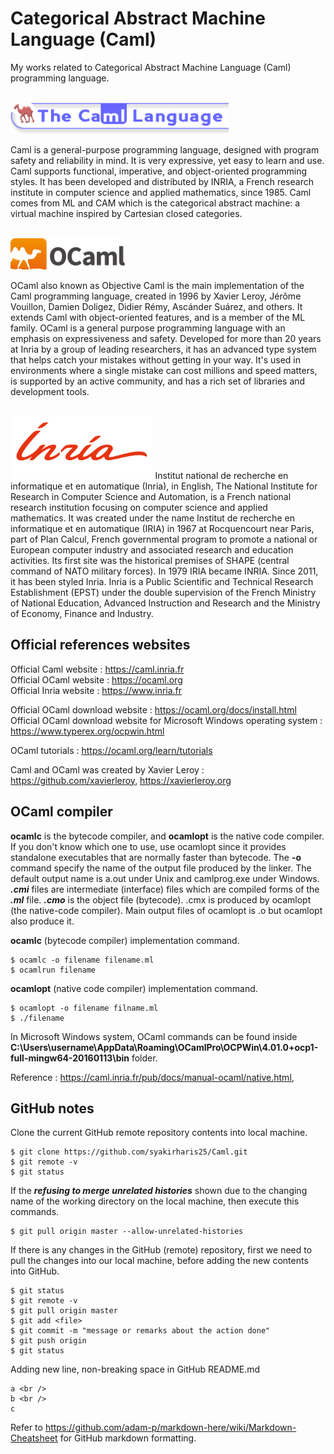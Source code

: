 # Categorical Abstract Machine Language (Caml) 
My works related to Categorical Abstract Machine Language (Caml) programming language.
<br /> <br />

<img src="Caml-1.gif" height="50"> 

Caml is a general-purpose programming language, designed with program safety and reliability in mind. It is very expressive, yet easy to learn and use. Caml supports functional, imperative, and object-oriented programming styles. It has been developed and distributed by INRIA, a French research institute in computer science and applied mathematics, since 1985. Caml comes from ML and CAM which is the categorical abstract machine: a virtual machine inspired by Cartesian closed categories.
<br /> <br />

<img src="OCaml-wiki.svg.png" height="50">

OCaml also known as Objective Caml is the main implementation of the Caml programming language, created in 1996 by Xavier Leroy, Jérôme Vouillon, Damien Doligez, Didier Rémy, Ascánder Suárez, and others. It extends Caml with object-oriented features, and is a member of the ML family. OCaml is a general purpose programming language with an emphasis on expressiveness and safety. Developed for more than 20 years at Inria by a group of leading researchers, it has an advanced type system that helps catch your mistakes without getting in your way. It's used in environments where a single mistake can cost millions and speed matters, is supported by an active community, and has a rich set of libraries and development tools.
<br /> <br />

<img src="inria.svg" height="100">
Institut national de recherche en informatique et en automatique (Inria), in English, The National Institute for Research in Computer Science and Automation, is a French national research institution focusing on computer science and applied mathematics. It was created under the name Institut de recherche en informatique et en automatique (IRIA) in 1967 at Rocquencourt near Paris, part of Plan Calcul,  French governmental program to promote a national or European computer industry and associated research and education activities. Its first site was the historical premises of SHAPE (central command of NATO military forces). In 1979 IRIA became INRIA. Since 2011, it has been styled Inria. Inria is a Public Scientific and Technical Research Establishment (EPST) under the double supervision of the French Ministry of National Education, Advanced Instruction and Research and the Ministry of Economy, Finance and Industry.

## Official references websites
Official Caml website : https://caml.inria.fr <br />
Official OCaml website : https://ocaml.org <br />
Official Inria website : https://www.inria.fr

Official OCaml download website : https://ocaml.org/docs/install.html <br />
Official OCaml download website for Microsoft Windows operating system : https://www.typerex.org/ocpwin.html

OCaml tutorials : https://ocaml.org/learn/tutorials

Caml and OCaml was created by Xavier Leroy : https://github.com/xavierleroy, https://xavierleroy.org

## OCaml compiler
**ocamlc** is the bytecode compiler, and **ocamlopt** is the native code compiler. If you don't know which one to use, use ocamlopt since it provides standalone executables that are normally faster than bytecode. The **-o** command specify the name of the output file produced by the linker. The default output name is a.out under Unix and camlprog.exe under Windows. **_.cmi_** files are intermediate (interface) files which are compiled forms of the **_.ml_** file. **_.cmo_** is the	object file (bytecode). .cmx is produced by ocamlopt (the native-code compiler). Main output files of ocamlopt is .o but ocamlopt also produce it.

**ocamlc** (bytecode compiler) implementation command.
```
$ ocamlc -o filename filename.ml
$ ocamlrun filename
```

**ocamlopt** (native code compiler) implementation command.
```
$ ocamlopt -o filename filname.ml
$ ./filename
```
In Microsoft Windows system, OCaml commands can be found inside **C:\Users\username\AppData\Roaming\OCamlPro\OCPWin\4.01.0+ocp1-full-mingw64-20160113\bin** folder.

Reference : https://caml.inria.fr/pub/docs/manual-ocaml/native.html, 

## GitHub notes

Clone the current GitHub remote repository contents into local machine.
```
$ git clone https://github.com/syakirharis25/Caml.git
$ git remote -v
$ git status
```

If the **_refusing to merge unrelated histories_** shown due to the changing name of the working directory on the local machine, then execute this commands.
```
$ git pull origin master --allow-unrelated-histories
```

If there is any changes in the GitHub (remote) repository, first we need to pull the changes into our local machine, before adding the new contents into GitHub.
```
$ git status
$ git remote -v
$ git pull origin master
$ git add <file>
$ git commit -m "message or remarks about the action done"
$ git push origin
$ git status
```

Adding new line, non-breaking space in GitHub README.md
```
a <br />
b <br />
c
```

Refer to https://github.com/adam-p/markdown-here/wiki/Markdown-Cheatsheet for GitHub markdown formatting.
